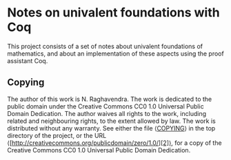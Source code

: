 # Notes on univalent foundations with Coq

This project consists of a set of notes about univalent foundations of
mathematics, and about an implementation of these aspects using the
proof assistant Coq.

## Copying

The author of this work is N. Raghavendra.  The work is dedicated to
the public domain under the Creative Commons CC0 1.0 Universal Public
Domain Dedication.  The author waives all rights to the work,
including related and neighbouring rights, to the extent allowed by
law.  The work is distributed without any warranty.  See either the
file ⟨[COPYING][1]⟩ in the top directory of the project, or the URL
⟨[http://creativecommons.org/publicdomain/zero/1.0/][2]⟩, for a copy
of the Creative Commons CC0 1.0 Universal Public Domain Dedication.

[1]: COPYING

[2]: http://creativecommons.org/publicdomain/zero/1.0/
